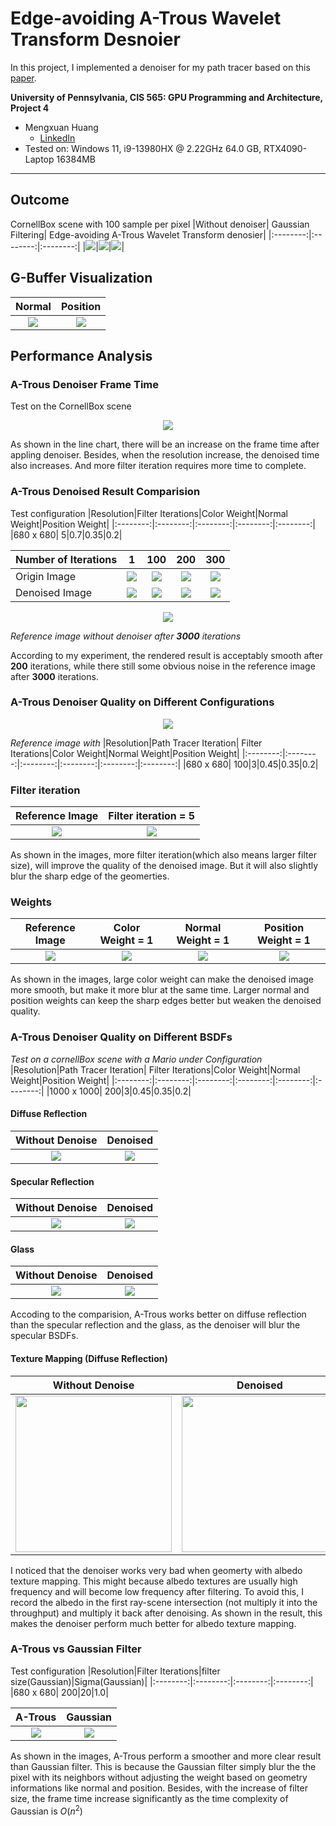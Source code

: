 Edge-avoiding A-Trous Wavelet Transform Desnoier
================
In this project, I implemented a denoiser for my path tracer based on this [paper](https://jo.dreggn.org/home/2010_atrous.pdf).

**University of Pennsylvania, CIS 565: GPU Programming and Architecture, Project 4**

* Mengxuan Huang
  * [LinkedIn](https://www.linkedin.com/in/mengxuan-huang-52881624a/)
* Tested on: Windows 11, i9-13980HX @ 2.22GHz 64.0 GB, RTX4090-Laptop 16384MB
-----------------------------
## Outcome
CornellBox scene with 100 sample per pixel
|Without denoiser| Gaussian Filtering| Edge-avoiding A-Trous Wavelet Transform denosier|
|:--------:|:--------:|:--------:|
|![](/img/undenoised_100.png)|![](/img/gaussian_100.png)|![](/img/denoised_100.png)|

## G-Buffer Visualization
|Normal| Position|
|:--------:|:--------:|
|![](/img/normal.png)|![](/img/position.png)|

## Performance Analysis
### A-Trous Denoiser Frame Time
Test on the CornellBox scene
<p align = "center">
  <img src = "./img/frame_time.png"/>
</p>
As shown in the line chart, there will be an increase on the frame time after appling denoiser. Besides, when the resolution increase, the denoised time also increases. And more filter iteration requires more time to complete.

### A-Trous Denoised Result Comparision
Test configuration
|Resolution|Filter Iterations|Color Weight|Normal Weight|Position Weight|
|:--------:|:--------:|:--------:|:--------:|:--------:|
|680 x 680| 5|0.7|0.35|0.2|

|Number of Iterations|1|100|200|300|
|--------|:--------:|:--------:|:--------:|:--------:|
|Origin Image|![](/img/comparision/o1.png)  |![](/img/comparision/o100.png)|![](/img/comparision/o200.png)|![](/img/comparision/o300.png)|
|Denoised Image|![](/img/comparision/d1.png)|![](/img/comparision/d100.png)|![](/img/comparision/d200.png)|![](/img/comparision/d300.png)|

<p align = "center">
  <img src = "./img/comparision/reference.png"/>
</p>

*Reference image without denoiser after **3000** iterations*

According to my experiment, the rendered result is acceptably smooth after **200** iterations, while there still some obvious noise in the reference image after **3000** iterations.

### A-Trous Denoiser Quality on Different Configurations
<p align = "center">
  <img src = "./img/comparision/reference.png"/>
</p>

*Reference image with*
|Resolution|Path Tracer Iteration| Filter Iterations|Color Weight|Normal Weight|Position Weight|
|:--------:|:--------:|:--------:|:--------:|:--------:|:--------:|
|680 x 680| 100|3|0.45|0.35|0.2|

### Filter iteration
|Reference Image|Filter iteration = 5|
|:--------:|:--------:|
|![](/img/config_comparision/f3.png)|![](/img/config_comparision/f5.png)|

As shown in the images, more filter iteration(which also means larger filter size), will improve the quality of the denoised image. But it will also slightly blur the sharp edge of the geomerties.

### Weights
|Reference Image|Color Weight = 1|Normal Weight = 1|Position Weight = 1|
|:--------:|:--------:|:--------:|:--------:|
|![](/img/config_comparision/f3.png)|![](/img/config_comparision/cw1.png)|![](/img/config_comparision/nw1.png)|![](/img/config_comparision/pw1.png)|

As shown in the images, large color weight can make the denoised image more smooth, but make it more blur at the same time. Larger normal and position weights can keep the sharp edges better but weaken the denoised quality.

### A-Trous Denoiser Quality on Different BSDFs
*Test on a cornellBox scene with a Mario under Configuration*
|Resolution|Path Tracer Iteration| Filter Iterations|Color Weight|Normal Weight|Position Weight|
|:--------:|:--------:|:--------:|:--------:|:--------:|:--------:|
|1000 x 1000| 200|3|0.45|0.35|0.2|

#### Diffuse Reflection
|Without Denoise|Denoised|
|:--------:|:--------:|
|![](/img/wahoo/diffuse_o.png)|![](/img/wahoo/diffuse_d.png)|

#### Specular Reflection
|Without Denoise|Denoised|
|:--------:|:--------:|
|![](/img/wahoo/sr_o.png)|![](/img/wahoo/sr_d.png)|

#### Glass
|Without Denoise|Denoised|
|:--------:|:--------:|
|![](/img/wahoo/glass_o.png)|![](/img/wahoo/glass_d.png)|

Accoding to the comparision, A-Trous works better on diffuse reflection than the specular reflection and the glass, as the denoiser will blur the specular BSDFs.

#### Texture Mapping (Diffuse Reflection)
|Without Denoise|Denoised|Denoised(Extract first albedo)|
|:--------:|:--------:|:--------:|
|<img src = "./img/wahoo/tex_o.png" width="250">|<img src = "./img/wahoo/tex_d.png" width="250">|<img src = "./img/wahoo/tex_extract_albedo_d.png" width="250">|

I noticed that the denoiser works very bad when geomerty with albedo texture mapping. This might because albedo textures are usually high frequency and will become low frequency after filtering. To avoid this, I record the albedo in the first ray-scene intersection (not multiply it into the throughput) and multiply it back after denoising. As shown in the result, this makes the denoiser perform much better for albedo texture mapping.

### A-Trous vs Gaussian Filter
Test configuration
|Resolution|Filter Iterations|filter size(Gaussian)|Sigma(Gaussian)|
|:--------:|:--------:|:--------:|:--------:|
|680 x 680| 200|20|1.0|

|A-Trous|Gaussian|
|:--------:|:--------:|
|![](/img/comparision/d200.png)|![](/img/gaussian200.png)|

As shown in the images, A-Trous perform a smoother and more clear result than Gaussian filter. This is because the Gaussian filter simply blur the the pixel with its neighbors without adjusting the weight based on geometry informations like normal and position. Besides, with the increase of filter size, the frame time increase significantly as the time complexity of Gaussian is $O(n^2)$